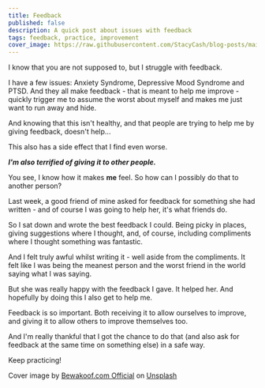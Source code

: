 ```yaml
---
title: Feedback
published: false
description: A quick post about issues with feedback
tags: feedback, practice, improvement
cover_image: https://raw.githubusercontent.com/StacyCash/blog-posts/main/general/feedback/cover-image.jpg
---
```


I know that you are not supposed to, but I struggle with feedback.

I have a few issues: Anxiety Syndrome, Depressive Mood Syndrome and PTSD. And they all make feedback - that is meant to help me improve - quickly trigger me to assume the worst about myself and makes me just want to run away and hide.

And knowing that this isn't healthy, and that people are trying to help me by giving feedback, doesn't help...

This also has a side effect that I find even worse.

***I'm also terrified of giving it to other people.***

You see, I know how it makes **me** feel. So how can I possibly do that to another person?

Last week, a good friend of mine asked for feedback for something she had written - and of course I was going to help her, it's what friends do.

So I sat down and wrote the best feedback I could. Being picky in places, giving suggestions where I thought, and, of course, including compliments where I thought something was fantastic.

And I felt truly awful whilst writing it - well aside from the compliments. It felt like I was being the meanest person and the worst friend in the world saying what I was saying.

But she was really happy with the feedback I gave. It helped her. And hopefully by doing this I also get to help me.

Feedback is so important. Both receiving it to allow ourselves to improve, and giving it to allow others to improve themselves too.

And I'm really thankful that I got the chance to do that (and also ask for feedback at the same time on something else) in a safe way.

Keep practicing!

Cover image by <a href="https://unsplash.com/@bewakoofofficial?utm_source=unsplash&utm_medium=referral&utm_content=creditCopyText">Bewakoof.com Official</a> on <a href="https://unsplash.com/s/photos/talking?utm_source=unsplash&utm_medium=referral&utm_content=creditCopyText">Unsplash</a>
  